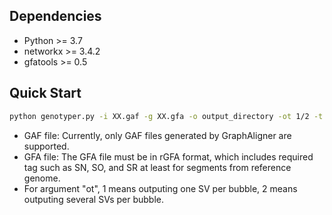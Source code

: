 ## Dependencies

- Python >= 3.7
- networkx >= 3.4.2
- gfatools >= 0.5

## Quick Start

```bash
python genotyper.py -i XX.gaf -g XX.gfa -o output_directory -ot 1/2 -t threads
```
- GAF file: Currently, only GAF files generated by GraphAligner are supported.
- GFA file: The GFA file must be in rGFA format, which includes required tag such as SN, SO, and SR at least for segments from reference genome.
- For argument "ot", 1 means outputing one SV per bubble, 2 means outputing several SVs per bubble.


